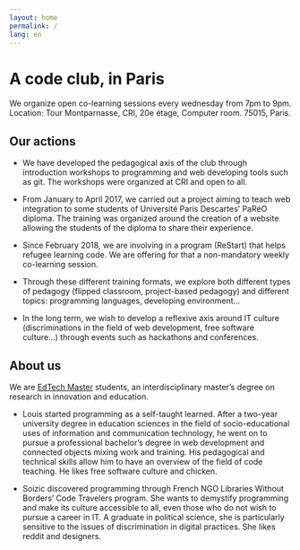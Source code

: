 ```yaml
---
layout: home
permalink: /
lang: en
---
```


# A code club, in Paris

We organize open co-learning sessions every wednesday from 7pm to 9pm. Location: Tour Montparnasse, CRI, 20e étage, Computer room. 75015, Paris.

## Our actions

- We have developed the pedagogical axis of the club through introduction workshops to programming and web developing tools such as git. The workshops were organized at CRI and open to all.

- From January to April 2017, we carried out a project aiming to teach web integration to some students of Université Paris Descartes’ PaRéO diploma. The training was organized around the creation of a website allowing the students of the diploma to share their experience.

- Since February 2018, we are involving in a program (ReStart) that helps refugee learning code. We are offering for that a non-mandatory weekly co-learning session.

- Through these different training formats, we explore both different types of pedagogy (flipped classroom, project-based pedagogy) and different topics: programming languages, developing environment…

- In the long term, we wish to develop a reflexive axis around IT culture (discriminations in the field of web development, free software culture…) through events such as hackathons and conferences.

## About us

We are [EdTech Master](https://cri-paris.org/aire-edtech-master/) students, an interdisciplinary master’s degree on research in innovation and education.

- Louis started programming as a self-taught learned. After a two-year university degree in education sciences in the field of socio-educational uses of information and communication technology, he went on to pursue a professional bachelor’s degree in web development and connected objects mixing work and training. His pedagogical and technical skills allow him to have an overview of the field of code teaching. He likes free software culture and chicken.

- Soizic discovered programming through French NGO Libraries Without Borders’ Code Travelers program. She wants to demystify programming and make its culture accessible to all, even those who do not wish to pursue a career in IT. A graduate in political science, she is particularly sensitive to the issues of discrimination in digital practices. She likes reddit and designers.
